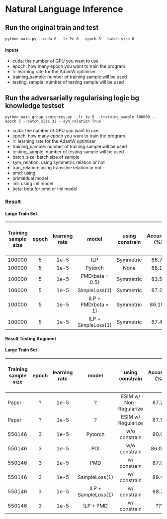 # Natural Language Inference
## Run the original train and test

```
python main.py --cuda 0 --lr 2e-6 --epoch 5 --batch_size 8
```

#### inputs

- cuda: the number of GPU you want to use
- epoch: how many epoch you want to train the program
- lr: learning rate for the AdamW optimiser
- training_sample: number of training sample will be used
- testing_sample: number of testing sample will be used

## Run the adversarially regularising logic bg knowledge testset

```
python main_group_sentences.py --lr 1e-5 --training_sample 100000 --epoch 5 --batch_size 32 --sym_relation True
```
- cuda: the number of GPU you want to use
- epoch: how many epoch you want to train the program
- lr: learning rate for the AdamW optimiser
- training_sample: number of training sample will be used
- testing_sample: number of testing sample will be used
- batch_size: batch size of sample
- sym_relation: using symmetric relation or not
- tran_relation: using transitive relation or not
- pmd: using 
- primaldual model
- iml: using iml model
- beta: beta for pmd or iml model

### Result  
#### Large Train Set  
Training sample size | epoch | learning rate | model | using constrain | Accuracy (%) | Accuracy on Augmented test only (%)
--- | :---: | :---: | :---: | :---: | :---: | ---:
100000 | 5 | 1e-5 | ILP | Symmetric | 86.76 | Not Test
100000 | 5 | 1e-5 | Pytorch | None |88.16 | 68.05
100000 | 5 | 1e-5 | PMD(beta = 0.5) | Symmetric | 83.57 | 67.600
100000 | 5 | 1e-5 | SimpleLoss(1) | Symmetric | 87.29 | 67.900
100000 | 5 | 1e-5 | ILP + PMD(beta = 1) | Symmetric | 86.184 | 73.800
100000 | 5 | 1e-5 | ILP + SimpleLoss(1) | Symmetric | 87.42| 76.800


#### Result Testing Augment
#### Large Train Set
Training sample size | epoch | learning rate | model | using constrain | Accuracy (%) | Accuracy on Augmented test only (%)
--- | :---: | :---: | :---: | :---: | :---: | ---:
Paper | ? | 1e-5 | ? | ESIM w/ Non-Regularize | 87.25 | 60.78
Paper | ? | 1e-5 | ? | ESIM w/ Regularize | 87.55 | 73.32
550146 | 3 | 1e-5 | Pytorch | w/o constrain | 90.01 | 72.900
550146 | 3 | 1e-5 | POI | w/o constrain | 86.025 | 70.750
550146 | 3 | 1e-5 | PMD | w/ constrain | 87.06 | 68.550
550146 | 3 | 1e-5 | SampleLoss(1) | w/ constrain | 89.46 | 73.550
550146 | 3 | 1e-5 | ILP + SampleLoss(1) | w/ constrain | 88.74 | 81.750
550146 | 3 | 1e-5 | ILP + PMD | w/ constrain | ??? | ???

